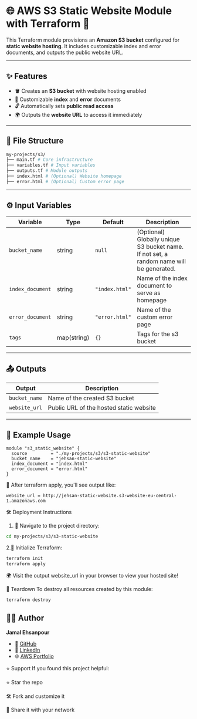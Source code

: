 # 🌐 AWS S3 Static Website Module with Terraform 🚀

This Terraform module provisions an **Amazon S3 bucket** configured for **static website hosting**. It includes customizable index and error documents, and outputs the public website URL.

---

## ✨ Features

- 🪣 Creates an **S3 bucket** with website hosting enabled  
- 📄 Customizable **index** and **error** documents  
- 🔓 Automatically sets **public read access**   
- 🌍 Outputs the **website URL** to access it immediately  

---

## 📁 File Structure

```bash
my-projects/s3/
├── main.tf # Core infrastructure
├── variables.tf # Input variables
├── outputs.tf # Module outputs
├── index.html # (Optional) Website homepage
├── error.html # (Optional) Custom error page
```


---

## ⚙️ Input Variables

| Variable         | Type    | Default        | Description |
|------------------|---------|----------------|-------------|
| `bucket_name`     | string  | `null`         | (Optional) Globally unique S3 bucket name. If not set, a random name will be generated. |
| `index_document`  | string  | `"index.html"` | Name of the index document to serve as homepage |
| `error_document`  | string  | `"error.html"` | Name of the custom error page |
| `tags`  | map(string)  | `{}` | Tags for the s3 bucket |


---

## 📤 Outputs

| Output        | Description                             |
|---------------|-----------------------------------------|
| `bucket_name` | Name of the created S3 bucket           |
| `website_url` | Public URL of the hosted static website |

---

## 🚀 Example Usage

```hcl
module "s3_static_website" {
  source         = "./my-projects/s3/s3-static-website"
  bucket_name    = "jehsan-static-website"
  index_document = "index.html"
  error_document = "error.html"
}

```


🔗 After terraform apply, you'll see output like:
```hcl
website_url = http://jehsan-static-website.s3-website-eu-central-1.amazonaws.com
```
🛠️ Deployment Instructions
1. 🧭 Navigate to the project directory:
```bash
cd my-projects/s3/s3-static-website

```

2.🧰 Initialize Terraform:
```bash
terraform init
terraform apply
```

🌍 Visit the output website_url in your browser to view your hosted site!



🧹 Teardown
To destroy all resources created by this module:
```bash
terraform destroy
```

## 👨‍💻 Author

**Jamal Ehsanpour**

- 🐙 [GitHub](https://github.com/jamal-ehsanpour)
- 💼 [LinkedIn](https://linkedin.com/in/jamal-ehsanpour-239563194)
- 🌐 [AWS Portfolio](http://my-portfolio-cicd.s3-website-eu-west-1.amazonaws.com/)



⭐ Support
If you found this project helpful:

⭐ Star the repo

🛠 Fork and customize it

🔄 Share it with your network

